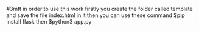 #3mtt
in order to use this work
firstly you create the folder called template and save the file index.html in it
then you can use these command
$pip install flask
then 
$python3 app.py
